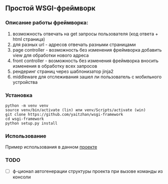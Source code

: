 ## Простой WSGI-фреймворк


### Описание работы фреймворка:

1) возможность отвечать на get запросы пользователя (код ответа + html страница)
2) для разных url - адресов отвечать разными страницами
3) page controller - возможность без изменения фреймворка добавить view для обработки нового адреса
4) front controller - возможность без изменения фреймворка вносить изменения в обработку всех запросов
5) рендеринг страниц через шаблонизатор jinja2
6) middleware для отслеживания зашел ли пользователь с мобильного устройства

### Установка

    python -m venv venv
    source venv/bin/activate (lin) или venv/Scripts/activate (win)
    git clone https://github.com/yaitzhan/wsgi-framework
    cd wsgi-framework
    python setup.py install

### Использование

Пример использования в данном [проекте](https://github.com/yaitzhan/wsgi-framework-usage-example)

### TODO

* [ ] ф-ционал автогенерации структуры проекта при вызове команды из консоли
